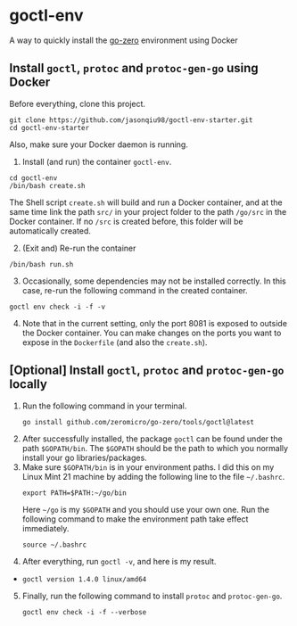 # goctl-env

A way to quickly install the [go-zero](https://go-zero.dev/) environment using Docker

## Install `goctl`, `protoc` and `protoc-gen-go` using Docker

Before everything, clone this project.

```
git clone https://github.com/jasonqiu98/goctl-env-starter.git
cd goctl-env-starter
```

Also, make sure your Docker daemon is running.

1. Install (and run) the container `goctl-env`.
```shell
cd goctl-env
/bin/bash create.sh
```
The Shell script `create.sh` will build and run a Docker container, and at the same time link the path `src/` in your project folder to the path `/go/src` in the Docker container. If no `/src` is created before, this folder will be automatically created.

2. (Exit and) Re-run the container
```shell
/bin/bash run.sh
```

3. Occasionally, some dependencies may not be installed correctly. In this case, re-run the following command in the created container.
```shell
goctl env check -i -f -v
```

4. Note that in the current setting, only the port 8081 is exposed to outside the Docker container. You can make changes on the ports you want to expose in the `Dockerfile` (and also the `create.sh`).

## [Optional] Install `goctl`, `protoc` and `protoc-gen-go` locally

1. Run the following command in your terminal.
   ```shell
   go install github.com/zeromicro/go-zero/tools/goctl@latest
   ```
2. After successfully installed, the package `goctl` can be found under the path `$GOPATH/bin`. The `$GOPATH` should be the path to which you normally install your go libraries/packages.
3. Make sure `$GOPATH/bin` is in your environment paths. I did this on my Linux Mint 21 machine by adding the following line to the file `~/.bashrc`.
   ```
   export PATH=$PATH:~/go/bin
   ```
   Here `~/go` is my `$GOPATH` and you should use your own one. Run the following command to make the environment path take effect immediately.
   ```shell
   source ~/.bashrc
   ```
4. After everything, run `goctl -v`, and here is my result.
  - `goctl version 1.4.0 linux/amd64`
5. Finally, run the following command to install `protoc` and `protoc-gen-go`.
   ```shell
   goctl env check -i -f --verbose
   ```
